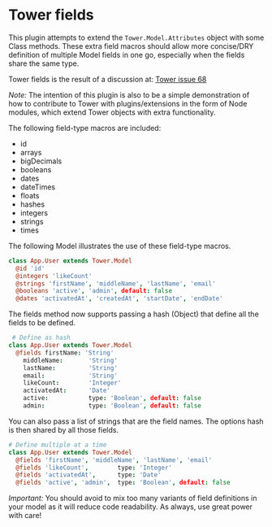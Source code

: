 # Tower fields

This plugin attempts to extend the `Tower.Model.Attributes` object with some Class methods.
These extra field macros should allow more concise/DRY definition of multiple Model fields in one go, especially when the fields share the same type.

Tower fields is the result of a discussion at: [Tower issue 68](https://github.com/viatropos/tower/issues/68#issuecomment-4992706)

*Note:* The intention of this plugin is also to be a simple demonstration of how to contribute to Tower with plugins/extensions in the form of Node modules, which extend Tower objects with extra functionality.

The following field-type macros are included:

* id
* arrays
* bigDecimals
* booleans
* dates
* dateTimes
* floats
* hashes
* integers
* strings
* times

The following Model illustrates the use of these field-type macros.

``` coffeescript
class App.User extends Tower.Model
  @id 'id'
  @integers 'likeCount'
  @strings 'firstName', 'middleName', 'lastName', 'email'
  @booleans 'active', 'admin', default: false
  @dates 'activatedAt', 'createdAt', 'startDate', 'endDate'
 ```

The fields method now supports passing a hash (Object) that define all the fields to be defined.

``` coffeescript
 # Define as hash
class App.User extends Tower.Model
  @fields firstName: 'String'
    middleName:       'String'
    lastName:         'String'
    email:            'String'
    likeCount:        'Integer'
    activatedAt:      'Date'
    active:           type: 'Boolean', default: false
    admin:            type: 'Boolean', default: false
```

You can also pass a list of strings that are the field names. The options hash is then shared by all those fields.

``` coffeescript
# Define multiple at a time
class App.User extends Tower.Model
  @fields 'firstName', 'middleName', 'lastName', 'email'
  @fields 'likeCount',        type: 'Integer'
  @fields 'activatedAt',      type: 'Date'
  @fields 'active', 'admin',  type: 'Boolean', default: false 
``` 

*Important:* You should avoid to mix too many variants of field definitions in your model as it will reduce code readability. As always, use great power with care!